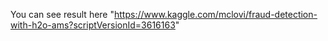 You can see result here "https://www.kaggle.com/mclovi/fraud-detection-with-h2o-ams?scriptVersionId=3616163"
